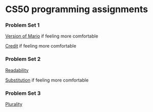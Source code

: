# CS50 programming assignments

### Problem Set 1
[Version of Mario](mario.c) if feeling more comfortable

[Credit](credit.c) if feeling more comfortable

### Problem Set 2
[Readability](readability.c)

[Substitution](substitution.c) if feeling more comfortable

### Problem Set 3
[Plurality](plurality.c)
